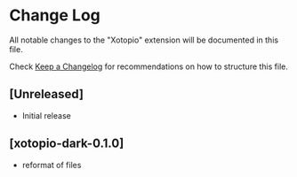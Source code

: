 # Change Log
All notable changes to the "Xotopio" extension will be documented in this file.

Check [Keep a Changelog](http://keepachangelog.com/) for recommendations on how to structure this file.

## [Unreleased]
- Initial release

## [xotopio-dark-0.1.0]
- reformat of files
